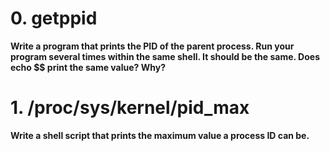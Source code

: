 # 0. getppid  
**Write a program that prints the PID of the parent process. Run your program several times within the same shell. It should be the same. Does echo $$ print the same value? Why?**


# 1. /proc/sys/kernel/pid_max  
**Write a shell script that prints the maximum value a process ID can be.**